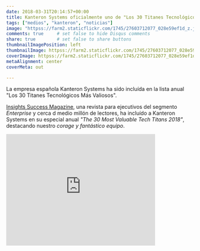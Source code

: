 ```yaml
---
date: 2018-03-31T20:14:57+00:00
title: Kanteron Systems oficialmente uno de "Los 30 Titanes Tecnológicos Más Valiosos"
tags: ["medios", "kanteron", "noticias"]
image: "httpss://farm2.staticflickr.com/1745/27603712077_028e59ef1d_z.jpg"
comments: true     # set false to hide Disqus comments
share: true        # set false to share buttons
thumbnailImagePosition: left
thumbnailImage: httpss://farm2.staticflickr.com/1745/27603712077_028e59ef1d_z.jpg
coverImage: httpss://farm2.staticflickr.com/1745/27603712077_028e59ef1d_z.jpg
metaAlignment: center
coverMeta: out

---
```

La empresa española Kanteron Systems ha sido incluída en la lista anual "Los 30 Titanes Tecnológicos Más Valiosos".

<!--more-->

[Insights Success Magazine](httpss://www.insightssuccess.com/kanteron-systems-transforming-patient-care-better/), una revista para ejecutivos del segmento *Enterprise* y cerca d medio millón de lectores, ha incluído a Kanteron Systems en su especial anual *"The 30 Most Valuable Tech Titans 2018"*, destacando nuestro *corage y fantástico equipo*.

<iframe frameborder="0"  width="400" height="300"  title="" src="https://magazines.insightssuccess.com/The-30-Most-Valuable-Tech-Titans-2018-May2018/#page=45" type="text/html" scrolling="no" marginwidth="0" marginheight="0"></iframe>

